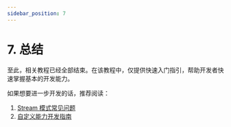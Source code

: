 ```yaml
---
sidebar_position: 7
---
```


# 7. 总结


至此，相关教程已经全部结束。在该教程中，仅提供快速入门指引，帮助开发者快速掌握基本的开发能力。

如果想要进一步开发的话，推荐阅读：

1. [Stream 模式常见问题](/docs/learn/stream/faq)
2. [自定义能力开发指南](https://open.dingtalk.com/document/ai-dev/actions-development-guide)


